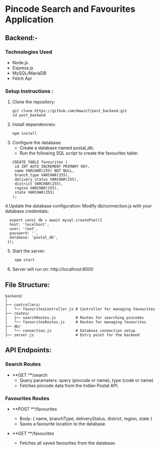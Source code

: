 # Pincode Search and Favourites Application

## Backend:-
### Technologies Used
* Node.js
* Express.js
* MySQL/MariaDB
* Fetch Api
### Setup Instructions :
1. Clone the repository:
   ```
   git clone https://github.com/Hawzz7/post_backend.git
   cd post_backend
2. Install dependencies:
   ```
   npm install
3. Configure the database:
   * Create a database named postal_db.
   * Run the following SQL script to create the favourites table:
   ```
   CREATE TABLE favourites (
    id INT AUTO_INCREMENT PRIMARY KEY,
    name VARCHAR(255) NOT NULL,
    branch_type VARCHAR(255),
    delivery_status VARCHAR(255),
    district VARCHAR(255),
    region VARCHAR(255),
    state VARCHAR(255)
   );
4.Update the database configuration: Modify db/connection.js with your database credentials:
  ```
    export const db = await mysql.createPool({
    host: 'localhost',
    user: 'root',
    password: '',
    database: 'postal_db',
   });
```
5. Start the server:
   ```
    npm start
6. Server will run on: http://localhost:8000

## File Structure:
```
backend/
│
├── controllers/
│   └── favouritesController.js # Controller for managing favourites
├── routes/
│   ├── searchRoutes.js         # Routes for searching pincodes
│   └── favouritesRoutes.js     # Routes for managing favourites
├── db/
│   └── connection.js           # Database connection setup
├── server.js                   # Entry point for the backend
```
## API Endpoints:
### Search Routes

* **GET **/search
  * Query parameters: query (pincode or name), type (code or name)
  * Fetches pincode data from the Indian Postal API.

### Favourites Routes

* **POST **/favourites
  * Body: { name, branchType, deliveryStatus, district, region, state }
  * Saves a favourite location to the database.

* **GET **/favourites
  * Fetches all saved favourites from the database.

